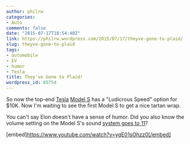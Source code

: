 ```yaml
---
author: philrw
categories:
- Auto
comments: false
date: "2015-07-17T18:54:40Z"
link: https://philrw.wordpress.com/2015/07/17/theyve-gone-to-plaid/
slug: theyve-gone-to-plaid
tags:
- automobile
- EV
- humor
- Tesla
title: They've Gone to Plaid!
wordpress_id: 85754
---
```


So now the top-end [Tesla](http://www.teslamotors.com/) [Model S](http://www.teslamotors.com/models) has a "Ludicrous Speed" option for $10K. Now I'm waiting to see the first Model S to get a nice tartan wrap.

You can't say Elon doesn't have a sense of humor. Did you also know the volume setting on the Model S's sound [system goes to 11](https://www.youtube.com/watch?v=g7-5io1muSQ)?

[embed]https://www.youtube.com/watch?v=ygE01sOhzz0[/embed]
